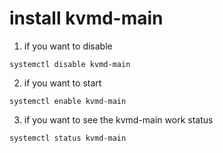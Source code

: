 # install kvmd-main

1. if you want to disable 
```
systemctl disable kvmd-main
```

2. if you want to start 
```
systemctl enable kvmd-main
```

3. if you want to see the kvmd-main work status
```
systemctl status kvmd-main
```
